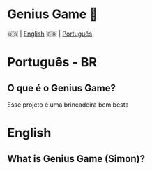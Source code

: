 # Genius Game :brain:

:us: | [English](#en) 🇧🇷 | [Português](#pt)


# Português - BR

## O que é o Genius Game?

Esse projeto é uma brincadeira bem besta 


# English 

## What is Genius Game (Simon)?

